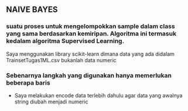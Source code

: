 ## NAIVE BAYES

### suatu proses untuk mengelompokkan sample dalam class yang sama berdasarkan kemiripan. Algoritma ini termasuk kedalam algoritma Supervised Learning.
Saya menggunakan library scikit-learn dimana data yang ada didalam TrainsetTugas1ML.csv bukanlah data numeric
### Sebenarnya langkah yang digunakan hanya memerlukan beberapa baris

* Saya melakukan encode data terlebih dahulu agar data yang awalnya string diubah menjadi numeric

